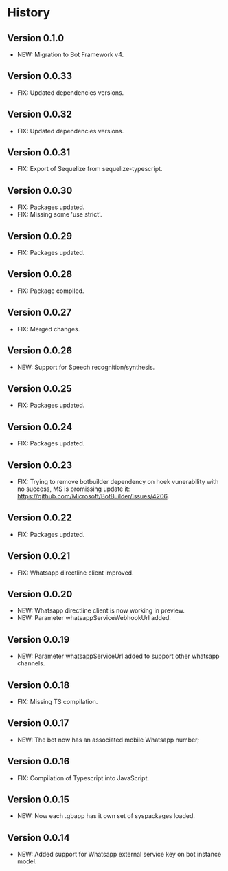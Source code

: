 # History

## Version 0.1.0
- NEW: Migration to Bot Framework v4.

## Version 0.0.33

- FIX: Updated dependencies versions.

## Version 0.0.32

- FIX: Updated dependencies versions.

## Version 0.0.31

- FIX: Export of Sequelize from sequelize-typescript.

## Version 0.0.30

- FIX: Packages updated.
- FIX: Missing some 'use strict'.

## Version 0.0.29

- FIX: Packages updated.

## Version 0.0.28

- FIX: Package compiled.

## Version 0.0.27

- FIX: Merged changes.

## Version 0.0.26

- NEW: Support for Speech recognition/synthesis.

## Version 0.0.25

- FIX: Packages updated.

## Version 0.0.24

- FIX: Packages updated.

## Version 0.0.23

- FIX: Trying to remove botbuilder dependency on hoek vunerability with no success, MS is promissing update it: https://github.com/Microsoft/BotBuilder/issues/4206.

## Version 0.0.22

- FIX: Packages updated.

## Version 0.0.21

- FIX: Whatsapp directline client improved.

## Version 0.0.20

- NEW: Whatsapp directline client is now working in preview.
- NEW: Parameter whatsappServiceWebhookUrl added.

## Version 0.0.19

- NEW: Parameter whatsappServiceUrl added to support other whatsapp channels.

## Version 0.0.18

- FIX: Missing TS compilation.

## Version 0.0.17

- NEW: The bot now has an associated mobile Whatsapp number;

## Version 0.0.16

- FIX: Compilation of Typescript into JavaScript.

## Version 0.0.15

- NEW: Now each .gbapp has it own set of syspackages loaded.

## Version 0.0.14

- NEW: Added support for Whatsapp external service key on bot instance model.
